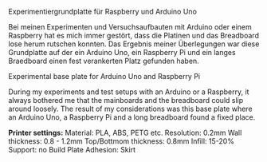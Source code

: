 Experimentiergrundplatte für Raspberry und Arduino Uno

Bei meinen Experimenten und Versuchsaufbauten mit Arduino oder einem Raspberry hat es mich immer gestört, dass die Platinen und das Breadboard lose herum rutschen konnten. 
Das Ergebnis meiner Überlegungen war diese Grundplatte auf der ein Arduino Uno, ein Raspberry Pi und ein langes Braedboard einen fest verankerten Platz gefunden haben.

Experimental base plate for Arduino Uno and Raspberry Pi

During my experiments and test setups with an Arduino or a Raspberry, it always bothered me that the mainboards and the breadboard could slip around loosely. 
The result of my considerations was this base plate where an Arduino Uno, a Raspberry Pi and a long breadboard found a fixed place.

__Printer settings:__
Material: PLA, ABS, PETG etc.
Resolution: 0.2mm
Wall thickness: 0.8 - 1.2mm
Top/Bottmom thickness: 0.8mm
Infill: 15-20%
Support: no
Build Plate Adhesion: Skirt